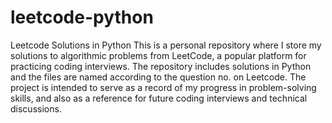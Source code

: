 # leetcode-python
Leetcode Solutions in Python
This is a personal repository where I store my solutions to algorithmic problems from LeetCode, a popular platform for practicing coding interviews. The repository includes solutions in Python and the files are named according to the question no. on Leetcode. The project is intended to serve as a record of my progress in problem-solving skills, and also as a reference for future coding interviews and technical discussions.
